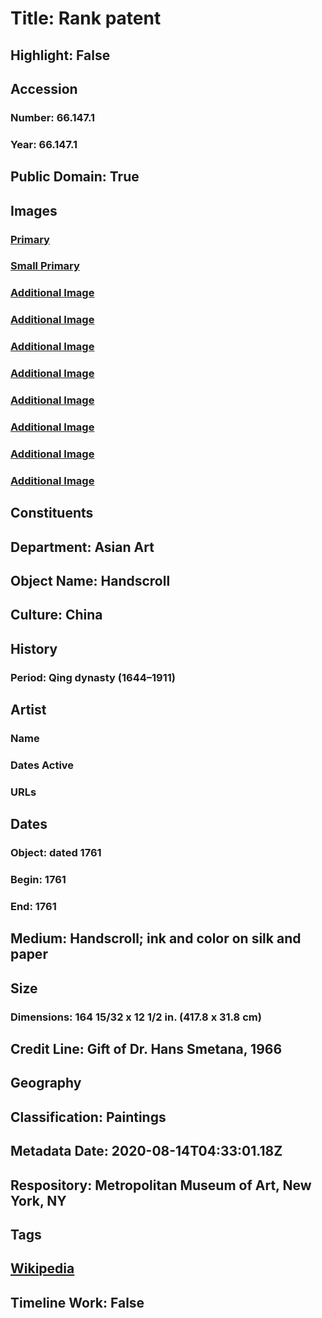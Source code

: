 # Title: Rank patent
## Highlight: False
## Accession
### Number: 66.147.1
### Year: 66.147.1
## Public Domain: True
## Images
### [Primary](https://images.metmuseum.org/CRDImages/as/original/DP204112_CRD.jpg)
### [Small Primary](https://images.metmuseum.org/CRDImages/as/web-large/DP204112_CRD.jpg)
### [Additional Image](https://images.metmuseum.org/CRDImages/as/original/DP204109.jpg)
### [Additional Image](https://images.metmuseum.org/CRDImages/as/original/DP204110.jpg)
### [Additional Image](https://images.metmuseum.org/CRDImages/as/original/DP204115.jpg)
### [Additional Image](https://images.metmuseum.org/CRDImages/as/original/DP204114.jpg)
### [Additional Image](https://images.metmuseum.org/CRDImages/as/original/DP204113.jpg)
### [Additional Image](https://images.metmuseum.org/CRDImages/as/original/DP204112.jpg)
### [Additional Image](https://images.metmuseum.org/CRDImages/as/original/DP204111.jpg)
### [Additional Image](https://images.metmuseum.org/CRDImages/as/original/DP204116.jpg)
## Constituents
## Department: Asian Art
## Object Name: Handscroll
## Culture: China
## History
### Period: Qing dynasty (1644–1911)
## Artist
### Name
### Dates Active
### URLs
## Dates
### Object: dated 1761
### Begin: 1761
### End: 1761
## Medium: Handscroll; ink and color on silk and paper
## Size
### Dimensions: 164 15/32 x 12 1/2 in. (417.8 x 31.8 cm)
## Credit Line: Gift of Dr. Hans Smetana, 1966
## Geography
## Classification: Paintings
## Metadata Date: 2020-08-14T04:33:01.18Z
## Respository: Metropolitan Museum of Art, New York, NY
## Tags
## [Wikipedia](https://www.wikidata.org/wiki/Q78922347)
## Timeline Work: False
